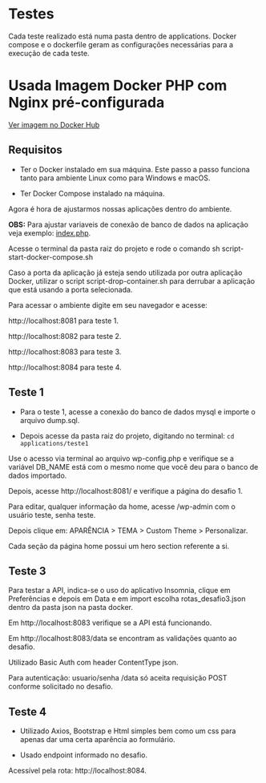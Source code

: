 # Testes
Cada teste realizado está numa pasta dentro de applications. Docker compose e o dockerfile geram as configurações necessárias para a execução de cada teste.
# Usada Imagem Docker PHP com Nginx pré-configurada
[Ver imagem no Docker Hub](https://hub.docker.com/repository/docker/lfelipeapo/php-nginx-web/general)

## Requisitos
- Ter o Docker instalado em sua máquina. Este passo a passo funciona tanto para ambiente Linux como para Windows e macOS.

- Ter Docker Compose instalado na máquina.

Agora é hora de ajustarmos nossas aplicações dentro do ambiente.

<b>OBS:</b> Para ajustar variaveis de conexão de banco de dados na aplicação veja exemplo: [index.php](./applications/php1/public/index.php).

Acesse o terminal da pasta raiz do projeto e rode o comando sh script-start-docker-compose.sh

Caso a porta da aplicação já esteja sendo utilizada por outra aplicação Docker, utilizar o script script-drop-container.sh para derrubar a aplicação que está usando a porta selecionada.

Para acessar o ambiente digite em seu navegador e acesse:

http://localhost:8081 para teste 1.

http://localhost:8082 para teste 2.

http://localhost:8083 para teste 3.

http://localhost:8084 para teste 4.

## Teste 1

- Para o teste 1, acesse a conexão do banco de dados mysql e importe o arquivo dump.sql.

- Depois acesse da pasta raiz do projeto, digitando no terminal:
`cd applications/teste1`

Use o acesso via terminal ao arquivo wp-config.php e verifique se a variável DB_NAME está com o mesmo nome que você deu para o banco de dados importado.

Depois, acesse http://localhost:8081/ e verifique a página do desafio 1.

Para editar, qualquer informação da home, acesse /wp-admin com o usuário teste, senha teste.

Depois clique em: APARÊNCIA > TEMA > Custom Theme > Personalizar.

Cada seção da página home possui um hero section referente a si.

## Teste 3

Para testar a API, indica-se o uso do aplicativo Insomnia, clique em Preferências e depois em Data e em import escolha rotas_desafio3.json dentro da pasta json na pasta docker.

Em http://localhost:8083 verifique se a API está funcionando.

Em http://localhost:8083/data se encontram as validações quanto ao desafio.

Utilizado Basic Auth com header ContentType json.

Para autenticação:
usuario/senha
/data só aceita requisição POST conforme solicitado no desafio.

## Teste 4

- Utilizado Axios, Bootstrap e Html simples bem como um css para apenas dar uma certa aparência ao formulário.

- Usado endpoint informado no desafio.

Acessível pela rota: http://localhost:8084.